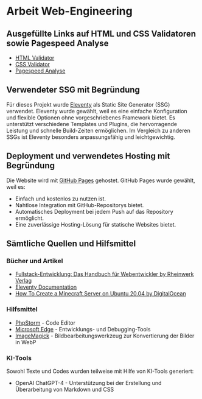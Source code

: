 # Arbeit Web-Engineering

## Ausgefüllte Links auf HTML und CSS Validatoren sowie Pagespeed Analyse

- [HTML Validator](https://validator.w3.org/nu/?doc=https%3A%2F%2Fdotbot56.github.io/website-teko/)
- [CSS Validator](https://jigsaw.w3.org/css-validator/validator?uri=https%3A%2F%2Fdotbot56.github.io/website-teko&profile=css3svg&usermedium=all&warning=1&vextwarning=&lang=de)
- [Pagespeed Analyse](https://developers.google.com/speed/pagespeed/insights/?url=https%3A%2F%2Fdotbot56.github.io/website-teko)

## Verwendeter SSG mit Begründung

Für dieses Projekt wurde [Eleventy](https://www.11ty.dev/) als Static Site Generator (SSG) verwendet. Eleventy wurde gewählt, weil es eine einfache Konfiguration und flexible Optionen ohne vorgeschriebenes Framework bietet. Es unterstützt verschiedene Templates und Plugins, die hervorragende Leistung und schnelle Build-Zeiten ermöglichen. Im Vergleich zu anderen SSGs ist Eleventy besonders anpassungsfähig und leichtgewichtig.

## Deployment und verwendetes Hosting mit Begründung

Die Website wird mit [GitHub Pages](https://pages.github.com/) gehostet. GitHub Pages wurde gewählt, weil es:

- Einfach und kostenlos zu nutzen ist.
- Nahtlose Integration mit GitHub-Repositorys bietet.
- Automatisches Deployment bei jedem Push auf das Repository ermöglicht.
- Eine zuverlässige Hosting-Lösung für statische Websites bietet.

## Sämtliche Quellen und Hilfsmittel

### Bücher und Artikel

- [Fullstack-Entwicklung: Das Handbuch für Webentwickler by Rheinwerk Verlag](https://www.rheinwerk-verlag.de/fullstack-entwicklung-das-handbuch-fuer-webentwickler/)
- [Eleventy Documentation](https://www.11ty.dev/docs/)
- [How To Create a Minecraft Server on Ubuntu 20.04 by DigitalOcean](https://www.digitalocean.com/community/tutorials/how-to-create-a-minecraft-server-on-ubuntu-20-04)

### Hilfsmittel

- [PhpStorm](https://www.jetbrains.com/phpstorm/) - Code Editor
- [Microsoft Edge](https://www.microsoft.com/edge) - Entwicklungs- und Debugging-Tools
- [ImageMagick](https://imagemagick.org/index.php) - Bildbearbeitungswerkzeug zur Konvertierung der Bilder in WebP

### KI-Tools

Sowohl Texte und Codes wurden teilweise mit Hilfe von KI-Tools generiert:

- OpenAI ChatGPT-4 - Unterstützung bei der Erstellung und Überarbeitung von Markdown und CSS
